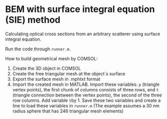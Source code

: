 # BEM with surface integral equation (SIE) method
Calculating optical cross sections from an arbitrary scatterer using surface integral equation.

Run the code through ``runner.m``.

How to build geometrical mesh by COMSOL:
1. Create the 3D object in COMSOL
2. Create the free triangular mesh at the object`s surface
3. Export the surface mesh in .mphtxt format
4. Import the created mesh in MATLAB. Import these variables: ``p`` (triangle vertex points), the first chunk of columns consists of three rows, and ``t`` (triangle connection between the vertex points), the second of the three row columns. Add variable ``t``by 1. Save these two variables and create a line to load these variables in ``runner.m`` (The example assumes a 30 nm radius sphere that has 246 triangular mesh elements)
 


